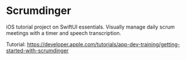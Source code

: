 # Scrumdinger
iOS tutorial project on SwiftUI essentials. Visually manage daily scrum meetings with a timer and speech transcription.

Tutorial: https://developer.apple.com/tutorials/app-dev-training/getting-started-with-scrumdinger
